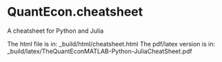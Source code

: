 # QuantEcon.cheatsheet
A cheatsheet for Python and Julia

The html file is in: _build/html/cheatsheet.html
The pdf/latex version is in: _build/latex/TheQuantEconMATLAB-Python-JuliaCheatSheet.pdf

